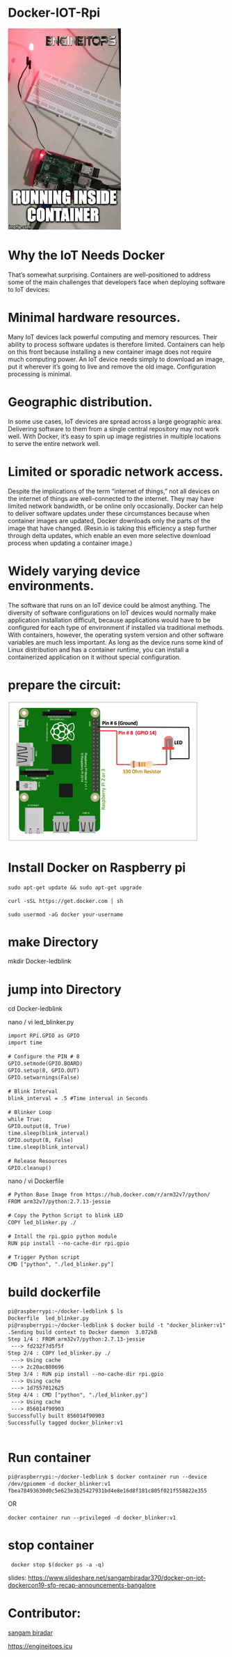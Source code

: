 # Docker-IOT-Rpi 
![](https://github.com/sangam14/Docker-IOT-rpi/blob/master/DockerIOTrpi.gif)




# Why the IoT Needs Docker
That’s somewhat surprising. Containers are well-positioned to address some of the main challenges that developers face when deploying software to IoT devices:

# Minimal hardware resources. 
Many IoT devices lack powerful computing and memory resources. Their ability to process software updates is therefore limited. Containers can help on this front because installing a new container image does not require much computing power. An IoT device needs simply to download an image, put it wherever it’s going to live and remove the old image. Configuration processing is minimal.

# Geographic distribution. 
In some use cases, IoT devices are spread across a large geographic area. Delivering software to them from a single central repository may not work well. With Docker, it’s easy to spin up image registries in multiple locations to serve the entire network well.

# Limited or sporadic network access. 
Despite the implications of the term “internet of things,” not all devices on the internet of things are well-connected to the internet. They may have limited network bandwidth, or be online only occasionally. Docker can help to deliver software updates under these circumstances because when container images are updated, Docker downloads only the parts of the image that have changed. (Resin.io is taking this efficiency a step further through delta updates, which enable an even more selective download process when updating a container image.)

# Widely varying device environments.
The software that runs on an IoT device could be almost anything. The diversity of software configurations on IoT devices would normally make application installation difficult, because applications would have to be configured for each type of environment if installed via traditional methods. With containers, however, the operating system version and other software variables are much less important. As long as the device runs some kind of Linux distribution and has a container runtime, you can install a containerized application on it without special configuration.

# prepare the circuit:


![](https://github.com/sangam14/Docker-IOT-rpi/blob/master/aws_shadow_led-2.png)




# Install Docker on Raspberry pi 


```sudo apt-get update && sudo apt-get upgrade ```

```curl -sSL https://get.docker.com | sh```

```sudo usermod -aG docker your-username ```


# make Directory 
 mkdir Docker-ledblink


# jump into Directory 
 cd Docker-ledblink



nano / vi led_blinker.py 

```
import RPi.GPIO as GPIO
import time

# Configure the PIN # 8
GPIO.setmode(GPIO.BOARD)
GPIO.setup(8, GPIO.OUT)
GPIO.setwarnings(False)

# Blink Interval 
blink_interval = .5 #Time interval in Seconds

# Blinker Loop
while True:
GPIO.output(8, True)
time.sleep(blink_interval)
GPIO.output(8, False)
time.sleep(blink_interval)

# Release Resources
GPIO.cleanup()
```

nano / vi Dockerfile 
```
# Python Base Image from https://hub.docker.com/r/arm32v7/python/
FROM arm32v7/python:2.7.13-jessie

# Copy the Python Script to blink LED
COPY led_blinker.py ./

# Intall the rpi.gpio python module
RUN pip install --no-cache-dir rpi.gpio

# Trigger Python script
CMD ["python", "./led_blinker.py"]

```


# build dockerfile 
```
pi@raspberrypi:~/docker-ledblink $ ls
Dockerfile  led_blinker.py
pi@raspberrypi:~/docker-ledblink $ docker build -t "docker_blinker:v1" .Sending build context to Docker daemon  3.072kB
Step 1/4 : FROM arm32v7/python:2.7.13-jessie
 ---> fd232f7d5f5f
Step 2/4 : COPY led_blinker.py ./
 ---> Using cache
 ---> 2c20ac080696
Step 3/4 : RUN pip install --no-cache-dir rpi.gpio
 ---> Using cache
 ---> 1d7557012625
Step 4/4 : CMD ["python", "./led_blinker.py"]
 ---> Using cache
 ---> 856014f90903
Successfully built 856014f90903
Successfully tagged docker_blinker:v1


````

# Run container 
```
pi@raspberrypi:~/docker-ledblink $ docker container run --device /dev/gpiomem -d docker_blinker:v1
fbea78493630d0c5e623e3b25427931bd4e8e16d8f181c805f021f558822e355

```

OR 

```docker container run --privileged -d docker_blinker:v1```

# stop container 

```
 docker stop $(docker ps -a -q)
```
 
 
 slides:
 https://www.slideshare.net/sangambiradar370/docker-on-iot-dockercon19-sfo-recap-announcements-bangalore
 
 # Contributor: 
 [sangam biradar](https://twitter.com/BiradarSangam)
 
 https://engineitops.icu


